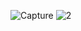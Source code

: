 ![Capture](https://user-images.githubusercontent.com/59290467/138563358-e574f671-02fb-4a20-9de0-4f90e01ddbd3.PNG)
![2](https://user-images.githubusercontent.com/59290467/138563356-68c6ba03-2769-49dd-8c21-7052589822ef.PNG)

